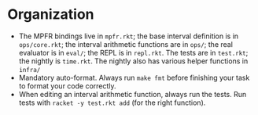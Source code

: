 
# Organization

- The MPFR bindings live in `mpfr.rkt`; the base interval definition
  is in `ops/core.rkt`; the interval arithmetic functions are in
  `ops/`; the real evaluator is in `eval/`; the REPL is in `repl.rkt`.
  The tests are in `test.rkt`; the nightly is `time.rkt`. The nightly
  also has various helper functions in `infra/`
- Mandatory auto-format. Always run `make fmt` before finishing your
  task to format your code correctly.
- When editing an interval arithmetic function, always run the tests.
  Run tests with `racket -y test.rkt add` (for the right function).
